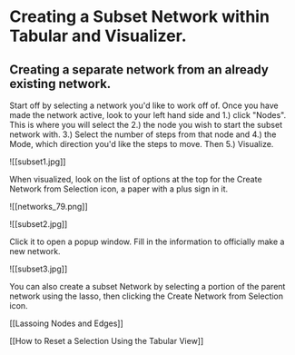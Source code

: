 # Creating a Subset Network within Tabular and Visualizer.

## Creating a separate network from an already existing network.

Start off by selecting a network you'd like to work off of. Once you have made the network active, look to your left hand side and 1.) click "Nodes". This is where you will select the 2.)  the node you wish to start the subset network with. 3.) Select the number of steps from that node and 4.) the Mode, which direction you'd like the steps to move. Then 5.) Visualize.

![[subset1.jpg]]

   When visualized, look on the list of options at the top for the Create Network from Selection icon, a paper with a plus sign in it.

![[networks_79.png]]

![[subset2.jpg]]

  Click it to open a popup window. Fill in the information to officially make a new network.

![[subset3.jpg]]

You can also create a subset Network by selecting a portion of the parent network using the lasso, then clicking the Create Network from Selection icon.

[[Lassoing Nodes and Edges]]

[[How to Reset a Selection Using the Tabular View]]
